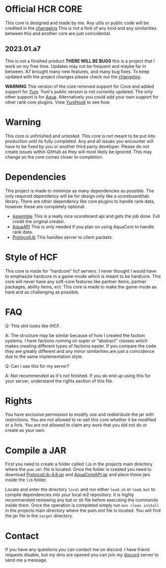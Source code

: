 # Official HCR CORE
This core is designed and made by me. Any utils or public code will be credited in the [changelog](https://github.com/HackusatePvP/hcr-core/blob/main/CHANGELOG.md)
This is not a fork of any kind and any similarities between this and another core are just coincidental.

## 2023.01.a7
This is not a finished product **THERE WILL BE BUGS** this is a project that I work on my free time. Updates may not be frequent and maybe far in between.
A7 brought many new features, and many bug fixes. To keep updated with the project changes please check out the [changelog](https://github.com/HackusatePvP/hcr-core/blob/main/CHANGELOG.md).

**WARNING**
This version of the core removed support for Cove and added support for [Yuni](https://github.com/HackusatePvP/Yuni). Yuni's public version is not currently updated. The only other support is for [Aqua](https://builtbybit.com/resources/aquacore-core-manager-for-your-server.11118/).
Alternatively you could add your own support for other rank core plugins. View [YuniHook](https://github.com/HackusatePvP/hcr-core/tree/main/src/main/java/dev/hcr/hcf/hooks/YuniHook.java) to see how.

# Warning
This core is unfinished and untested. This core is not meant to be put into production until its fully completed.
Any and all issues you encounter will have to be fixed by you or another third party developer. Please do not create issues
within GitHub as they will most likely be ignored. This may change as the core comes closer to completion.

# Dependencies
This project is made to minimize as many dependencies as possible. The only required dependency will be for design only like a scoreboard/tab library. 
There are other dependency like core plugins to handle rank data, however these are completely optional.
- [Assemble](https://github.com/ThatKawaiiSam/Assemble) This is a really nice scoreboard api and gets the job done. Full credit the original creator.
- [AquaAPI](https://github.com/FaceSlap02/AquaCoreAPI) This is only needed if you plan on using AquaCore to handle rank data.
- [ProtocolLib](https://www.spigotmc.org/resources/protocollib.1997/) This handles server to client packets.

# Style of HCF
This core is made for "hardcore" hcf servers. I never thought I would have to emphasize hardcore in a game-mode which is meant to be hardcore.
This core will never have any soft-core features like partner items, partner packages, ability items, ect. 
This core is made to make the game-mode as hard and as challenging as possible.

# FAQ
Q: This shit looks like iHCF.

A: The structure may be similar because of how I created the faction systems. I have factions running on super or "abstract" classes which makes creating different types of factions easier.
If you compare the code they are greatly different and any minor similarities are just a coincidence due to the same implementation style.

Q: Can I use this for my server?

A: Not recommended as it's not finished. If you do end up using this for your server, understand the rights section of this file.

# Rights
You have exclusive permission to modify use and redistribute the jar with restrictions. You are not allowed to re-sell this core whether it be modified or a fork. You are not allowed to claim any work that you did not do or create as your own.

# Compile a JAR
First you need to create a folder called `lib` in the projects main directory where the `pom.xml` file is located. Once the folder is created you need to download [ProtocolLib-4.6.jar](https://www.spigotmc.org/resources/protocollib.1997/) and [AquaCoreAPI.jar](https://github.com/FaceSlap02/AquaCoreAPI/tree/master/release) and place those jars inside the `lib` folder.


Locate and enter the directory `local` and run either `load.sh` or `load.bat` to compile dependencies into your local m2 repository. It is highly recommended reviewing any bat or sh file before executing the commands inside them.
Once the operation is completed simply run `mvn clean install` in the projects main directory where the pom.xml file is located. You will find the jar file in the `target` directory.


# Contact
If you have any questions you can contact me on discord. I have friend requests disable, but my dms are opened you can join my [discord](https://discord.gg/damKnGaqjK) server to send me a message.